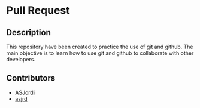 # Pull Request

## Description

This repository have been created to practice the use of git and github. The main objective is to learn how to use git and github to collaborate with other developers.

## Contributors

- [ASJordi](https://github.com/asjordi)
- [asjrd](https://github.com/asjrd)